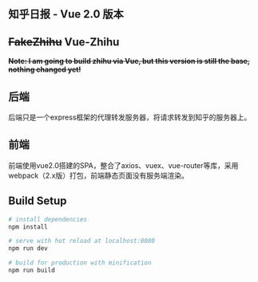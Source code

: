 知乎日报 - Vue 2.0 版本
------

~~FakeZhihu~~  Vue-Zhihu
---

~~**Note: I am going to build zhihu via Vue, but this version is still the base, nothing changed yet!**~~

## 后端

后端只是一个express框架的代理转发服务器，将请求转发到知乎的服务器上。

## 前端

前端使用vue2.0搭建的SPA，整合了axios、vuex、vue-router等库，采用webpack（2.x版）打包，前端静态页面没有服务端渲染。


## Build Setup

``` bash
# install dependencies
npm install

# serve with hot reload at localhost:8080
npm run dev

# build for production with minification
npm run build
```
